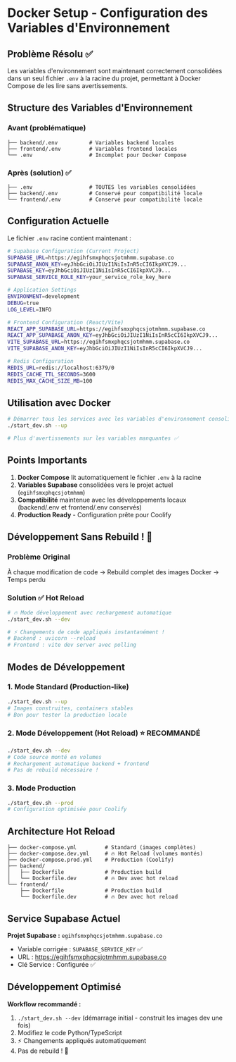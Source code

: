 # Docker Setup - Configuration des Variables d'Environnement

## Problème Résolu ✅

Les variables d'environnement sont maintenant correctement consolidées dans un seul fichier `.env` à la racine du projet, permettant à Docker Compose de les lire sans avertissements.

## Structure des Variables d'Environnement

### Avant (problématique)
```
├── backend/.env          # Variables backend locales
├── frontend/.env         # Variables frontend locales  
└── .env                  # Incomplet pour Docker Compose
```

### Après (solution) ✅
```
├── .env                  # TOUTES les variables consolidées
├── backend/.env          # Conservé pour compatibilité locale
└── frontend/.env         # Conservé pour compatibilité locale
```

## Configuration Actuelle

Le fichier `.env` racine contient maintenant :

```bash
# Supabase Configuration (Current Project)
SUPABASE_URL=https://egihfsmxphqcsjotmhmm.supabase.co
SUPABASE_ANON_KEY=eyJhbGciOiJIUzI1NiIsInR5cCI6IkpXVCJ9...
SUPABASE_KEY=eyJhbGciOiJIUzI1NiIsInR5cCI6IkpXVCJ9...
SUPABASE_SERVICE_ROLE_KEY=your_service_role_key_here

# Application Settings
ENVIRONMENT=development
DEBUG=true
LOG_LEVEL=INFO

# Frontend Configuration (React/Vite)
REACT_APP_SUPABASE_URL=https://egihfsmxphqcsjotmhmm.supabase.co
REACT_APP_SUPABASE_ANON_KEY=eyJhbGciOiJIUzI1NiIsInR5cCI6IkpXVCJ9...
VITE_SUPABASE_URL=https://egihfsmxphqcsjotmhmm.supabase.co
VITE_SUPABASE_ANON_KEY=eyJhbGciOiJIUzI1NiIsInR5cCI6IkpXVCJ9...

# Redis Configuration
REDIS_URL=redis://localhost:6379/0
REDIS_CACHE_TTL_SECONDS=3600
REDIS_MAX_CACHE_SIZE_MB=100
```

## Utilisation avec Docker

```bash
# Démarrer tous les services avec les variables d'environnement consolidées
./start_dev.sh --up

# Plus d'avertissements sur les variables manquantes ✅
```

## Points Importants

1. **Docker Compose** lit automatiquement le fichier `.env` à la racine
2. **Variables Supabase** consolidées vers le projet actuel (`egihfsmxphqcsjotmhmm`)
3. **Compatibilité** maintenue avec les développements locaux (backend/.env et frontend/.env conservés)
4. **Production Ready** - Configuration prête pour Coolify

## Développement Sans Rebuild ! 🚀

### Problème Original
À chaque modification de code → Rebuild complet des images Docker → Temps perdu

### Solution ✅ Hot Reload
```bash
# 🔥 Mode développement avec rechargement automatique
./start_dev.sh --dev

# ⚡ Changements de code appliqués instantanément !
# Backend : uvicorn --reload
# Frontend : vite dev server avec polling
```

## Modes de Développement

### 1. Mode Standard (Production-like)
```bash
./start_dev.sh --up
# Images construites, containers stables
# Bon pour tester la production locale
```

### 2. Mode Développement (Hot Reload) ⭐ RECOMMANDÉ
```bash
./start_dev.sh --dev
# Code source monté en volumes
# Rechargement automatique backend + frontend
# Pas de rebuild nécessaire !
```

### 3. Mode Production
```bash
./start_dev.sh --prod
# Configuration optimisée pour Coolify
```

## Architecture Hot Reload

```
├── docker-compose.yml         # Standard (images complètes)
├── docker-compose.dev.yml     # 🔥 Hot Reload (volumes montés)
├── docker-compose.prod.yml    # Production (Coolify)
├── backend/
│   ├── Dockerfile             # Production build
│   └── Dockerfile.dev         # 🔥 Dev avec hot reload
└── frontend/
    ├── Dockerfile             # Production build
    └── Dockerfile.dev         # 🔥 Dev avec hot reload
```

## Service Supabase Actuel

**Projet Supabase :** `egihfsmxphqcsjotmhmm.supabase.co`
- Variable corrigée : `SUPABASE_SERVICE_KEY` ✅
- URL : https://egihfsmxphqcsjotmhmm.supabase.co
- Clé Service : Configurée ✅

## Développement Optimisé 

**Workflow recommandé :**
1. `./start_dev.sh --dev` (démarrage initial - construit les images dev une fois)
2. Modifiez le code Python/TypeScript
3. ⚡ Changements appliqués automatiquement
4. Pas de rebuild ! 🎉